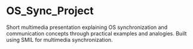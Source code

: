 # OS_Sync_Project
Short multimedia presentation explaining OS synchronization and communication concepts through practical examples and analogies. Built using SMIL for multimedia synchronization.
